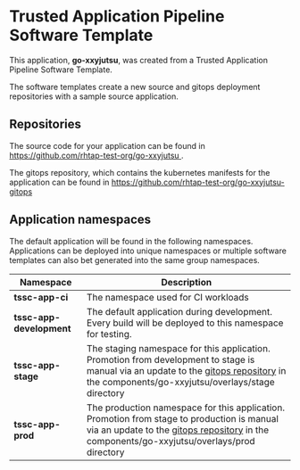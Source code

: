# Trusted Application Pipeline Software Template

This application, **go-xxyjutsu**, was created from a Trusted Application Pipeline Software Template.

The software templates create a new source and gitops deployment repositories with a sample source application. 

## Repositories

The source code for your application can be found in [https://github.com/rhtap-test-org/go-xxyjutsu ](https://github.com/rhtap-test-org/go-xxyjutsu ).
 
The gitops repository, which contains the kubernetes manifests for the application can be found in 
[https://github.com/rhtap-test-org/go-xxyjutsu-gitops ](https://github.com/rhtap-test-org/go-xxyjutsu-gitops ) 

## Application namespaces 

The default application will be found in the following namespaces. Applications can be deployed into unique namespaces or multiple software templates can also bet generated into the same group namespaces.  

|  Namespace   |  Description   |  
| -------- | -------- |
| **tssc-app-ci** | The namespace used for CI workloads |
| **tssc-app-development** | The default application during development. Every build will be deployed to this namespace for testing. |
| **tssc-app-stage** | The staging namespace for this application. Promotion from development to stage is manual via an update to the [gitops repository](https://github.com/rhtap-test-org/go-xxyjutsu-gitops ) in the components/go-xxyjutsu/overlays/stage directory |
| **tssc-app-prod** | The production namespace for this application. Promotion from stage to production is manual via an update to the [gitops repository](https://github.com/rhtap-test-org/go-xxyjutsu-gitops ) in the components/go-xxyjutsu/overlays/prod directory |